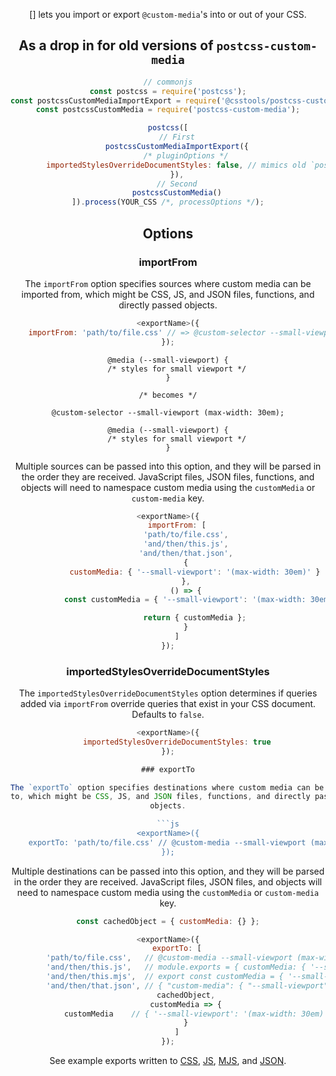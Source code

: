 <!-- Available Variables: -->
<!-- <humanReadableName> PostCSS Your Plugin -->
<!-- <exportName> postcssYourPlugin -->
<!-- <packageName> @csstools/postcss-your-plugin -->
<!-- <packageVersion> 1.0.0 -->
<!-- <packagePath> plugins/postcss-your-plugin -->
<!-- <cssdbId> your-feature -->
<!-- <specUrl> https://www.w3.org/TR/css-color-4/#funcdef-color -->
<!-- <example.css> file contents for examples/example.css -->
<!-- <header> -->
<!-- <usage> usage instructions -->
<!-- <envSupport> -->
<!-- <corsWarning> -->
<!-- <linkList> -->
<!-- to generate : npm run docs -->

<header>

[<humanReadableName>] lets you import or export `@custom-media`'s into or out of your CSS.

## As a drop in for old versions of `postcss-custom-media`

```js
// commonjs
const postcss = require('postcss');
const postcssCustomMediaImportExport = require('@csstools/postcss-custom-media-import-export');
const postcssCustomMedia = require('postcss-custom-media');

postcss([
	// First
	postcssCustomMediaImportExport({
		/* pluginOptions */
		importedStylesOverrideDocumentStyles: false, // mimics old `postcss-custom-media`
	}),
	// Second
	postcssCustomMedia()
]).process(YOUR_CSS /*, processOptions */);
```

<usage>

<envSupport>

## Options

### importFrom

The `importFrom` option specifies sources where custom media can be imported
from, which might be CSS, JS, and JSON files, functions, and directly passed
objects.

```js
<exportName>({
	importFrom: 'path/to/file.css' // => @custom-selector --small-viewport (max-width: 30em);
});
```

```pcss
@media (--small-viewport) {
	/* styles for small viewport */
}

/* becomes */

@custom-selector --small-viewport (max-width: 30em);

@media (--small-viewport) {
	/* styles for small viewport */
}
```

Multiple sources can be passed into this option, and they will be parsed in the
order they are received. JavaScript files, JSON files, functions, and objects
will need to namespace custom media using the `customMedia` or
`custom-media` key.

```js
<exportName>({
	importFrom: [
		'path/to/file.css',
		'and/then/this.js',
		'and/then/that.json',
		{
			customMedia: { '--small-viewport': '(max-width: 30em)' }
		},
		() => {
			const customMedia = { '--small-viewport': '(max-width: 30em)' };

			return { customMedia };
		}
	]
});
```

### importedStylesOverrideDocumentStyles

The `importedStylesOverrideDocumentStyles` option determines if queries added via `importFrom` override queries that exist in your CSS document.
Defaults to `false`.

```js
<exportName>({
	importedStylesOverrideDocumentStyles: true
});

### exportTo

The `exportTo` option specifies destinations where custom media can be exported
to, which might be CSS, JS, and JSON files, functions, and directly passed
objects.

```js
<exportName>({
	exportTo: 'path/to/file.css' // @custom-media --small-viewport (max-width: 30em);
});
```

Multiple destinations can be passed into this option, and they will be parsed
in the order they are received. JavaScript files, JSON files, and objects will
need to namespace custom media using the `customMedia` or
`custom-media` key.

```js
const cachedObject = { customMedia: {} };

<exportName>({
	exportTo: [
		'path/to/file.css',   // @custom-media --small-viewport (max-width: 30em);
		'and/then/this.js',   // module.exports = { customMedia: { '--small-viewport': '(max-width: 30em)' } }
		'and/then/this.mjs',  // export const customMedia = { '--small-viewport': '(max-width: 30em)' } }
		'and/then/that.json', // { "custom-media": { "--small-viewport": "(max-width: 30em)" } }
		cachedObject,
		customMedia => {
			customMedia    // { '--small-viewport': '(max-width: 30em)' }
		}
	]
});
```

See example exports written to [CSS](test/export-media.css),
[JS](test/export-media.js), [MJS](test/export-media.mjs), and
[JSON](test/export-media.json).

<linkList>
